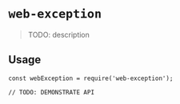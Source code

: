 # `web-exception`

> TODO: description

## Usage

```
const webException = require('web-exception');

// TODO: DEMONSTRATE API
```
